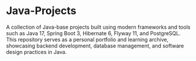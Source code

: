 # Java-Projects
A collection of Java-base projects built using modern frameworks and tools such as Java 17, Spring Boot 3, Hibernate 6, Flyway 11, and PostgreSQL. This repository serves as a personal portfolio and learning archive, showcasing backend development, database management, and software design practices in Java.
